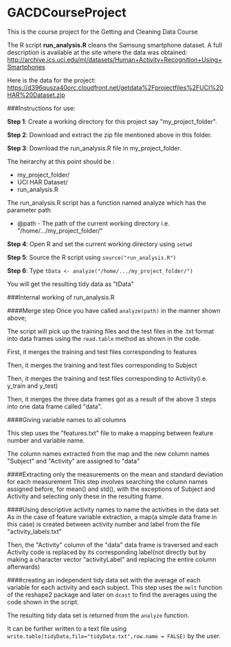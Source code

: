 GACDCourseProject
=================

This is the course project for the Getting and Cleaning Data Course

The R script **run_analysis.R** cleans the Samsung smartphone dataset. A full description is available at the site where the data was obtained:
http://archive.ics.uci.edu/ml/datasets/Human+Activity+Recognition+Using+Smartphones

Here is the data for the project:
https://d396qusza40orc.cloudfront.net/getdata%2Fprojectfiles%2FUCI%20HAR%20Dataset.zip


###Instructions for use:

**Step 1**: Create a working directory for this project say "my_project_folder".

**Step 2**: Download and extract the zip file mentioned above in this folder.

**Step 3**: Download the run_analysis.R file in my_project_folder.

The heirarchy at this point should be :
* my_project_folder/
 * UCI HAR Dataset/
 * run_analysis.R

The run_analysis.R script has a function named analyze which has the parameter path
* @path - The path of the current working directory i.e. "/home/.../my_project_folder/"

**Step 4**: Open R and set the current working directory using `setwd`

**Step 5**: Source the R script using `source("run_analysis.R")`

**Step 6**: Type `tData <- analyze("/home/.../my_project_folder/")`

You will get the resulting tidy data as "tData"




###Internal working of run_analysis.R

####Merge step
Once you have called `analyze(path)` in the manner shown above;

The script will pick up the training files and the test files in the .txt format into data frames using the `read.table` method as shown in the code.

First, it merges the training and test files corresponding to features

Then, it merges the training and test files corresponding to Subject

Then, it merges the training and test files corresponding to Activity(i.e. y_train and y_test)

Then, it merges the three data frames got as a result of the above 3 steps into one data frame called "data".

####Giving variable names to all columns

This step uses the "features.txt" file to make a mapping between feature number and variable name.

The column names extracted from the map and the new column names "Subject" and "Activity" are assigned to "data"

####Extracting only the measurements on the mean and standard deviation for each measurement
This step involves searching the column names assigned before, for mean() and std(), with the exceptions of Subject and Activity and selecting only these in the resulting frame.

####Using descriptive activity names to name the activities in the data set
As in the case of feature variable extraction, a map(a simple data frame in this case) is created between activity number and label from the file "activity_labels.txt"

Then, the "Activity" column of the "data" data frame is traversed and each Activity code is replaced by its corresponding label(not directly but by making a character vector "activityLabel" and replacing the entire column afterwards)

####creating an independent tidy data set with the average of each variable for each activity and each subject.
This step uses the `melt` function of the reshape2 package and later on `dcast` to find the averages using the code shown in the script.

The resulting tidy data set is returned from the `analyze` function.

It can be further written to a text file using `write.table(tidyData,file="tidyData.txt",row.name = FALSE)` by the user.

